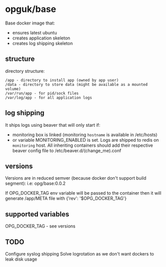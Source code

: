opguk/base
==========
Base docker image that:
- ensures latest ubuntu
- creates application skeleton
- creates log shipping skeleton


structure
---------
directory structure:
```
/app - directory to install app (owned by app user)
/data - directory to store data (might be available as a mounted volume)
/var/run/app - for pid/sock files
/var/log/app - for all application logs
```


log shipping
------------
It ships logs using beaver that will only start if:
- monitoring box is linked (monitoring `hostname` is available in /etc/hosts)
- or variable MONITORING_ENABLED is set.
Logs are shipped to redis on `monitoring` host.
All inheriting containers should add their respective beaver config file to /etc/beaver.d/(change_me).conf


versions
--------
Versions are in reduced semver (because docker don't support build segment):
i.e:
opg/base:0.0.2

If OPG_DOCKER_TAG env variable will be passed to the container then it will generate /app/META file with {'rev': '$OPG_DOCKER_TAG'}


supported variables
-------------------
OPG_DOCKER_TAG - see versions


TODO
----
Configure syslog shipping
Solve logrotation as we don't want dockers to leak disk usage
